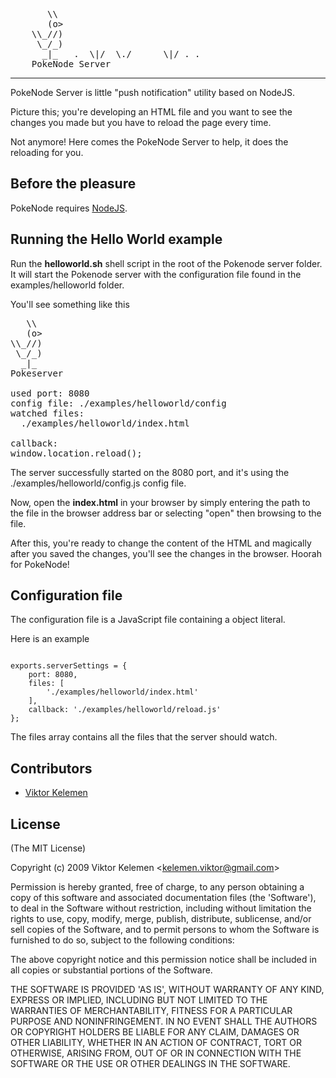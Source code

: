 <pre>
       \\
       (o>
    \\_//)
     \_/_)
      _|_   .  \|/  \./      \|/ . .
    PokeNode Server
</pre>
------------------
PokeNode Server is little "push notification" utility based on NodeJS.

Picture this; you're developing an HTML file and you want to see the changes you made but you have to reload the page every time.

Not anymore! Here comes the PokeNode Server to help, it does the reloading for you.

Before the pleasure
------------
PokeNode requires [NodeJS](http://nodejs.org).


Running the Hello World example
------------
Run the __helloworld.sh__ shell script in the root of the Pokenode server folder. It will start the Pokenode server with the configuration file found in the examples/helloworld folder.

You'll see something like this
<pre>
   \\
   (o>
\\_//)
 \_/_)
  _|_
Pokeserver

used port: 8080
config file: ./examples/helloworld/config
watched files:
  ./examples/helloworld/index.html

callback:
window.location.reload();
</pre>

The server successfully started on the 8080 port, and it's using the ./examples/helloworld/config.js config file.

Now, open the __index.html__ in your browser by simply entering the path to the file in the browser address bar or selecting "open" then browsing to the file.

After this, you're ready to change the content of the HTML and magically after you saved the changes, you'll see the changes in the browser. Hoorah for PokeNode!

Configuration file
------------

The configuration file is a JavaScript file containing a object literal.

Here is an example
<pre><code>
exports.serverSettings = {
    port: 8080,
    files: [
        './examples/helloworld/index.html'
    ],
    callback: './examples/helloworld/reload.js'
};
</code></pre>

The files array contains all the files that the server should watch.

Contributors
------------

* [Viktor Kelemen](http://yikulju.com)


License
------------

(The MIT License)

Copyright (c) 2009 Viktor Kelemen &lt;kelemen.viktor@gmail.com&gt;

Permission is hereby granted, free of charge, to any person obtaining
a copy of this software and associated documentation files (the
'Software'), to deal in the Software without restriction, including
without limitation the rights to use, copy, modify, merge, publish,
distribute, sublicense, and/or sell copies of the Software, and to
permit persons to whom the Software is furnished to do so, subject to
the following conditions:

The above copyright notice and this permission notice shall be
included in all copies or substantial portions of the Software.

THE SOFTWARE IS PROVIDED 'AS IS', WITHOUT WARRANTY OF ANY KIND,
EXPRESS OR IMPLIED, INCLUDING BUT NOT LIMITED TO THE WARRANTIES OF
MERCHANTABILITY, FITNESS FOR A PARTICULAR PURPOSE AND NONINFRINGEMENT.
IN NO EVENT SHALL THE AUTHORS OR COPYRIGHT HOLDERS BE LIABLE FOR ANY
CLAIM, DAMAGES OR OTHER LIABILITY, WHETHER IN AN ACTION OF CONTRACT,
TORT OR OTHERWISE, ARISING FROM, OUT OF OR IN CONNECTION WITH THE
SOFTWARE OR THE USE OR OTHER DEALINGS IN THE SOFTWARE.